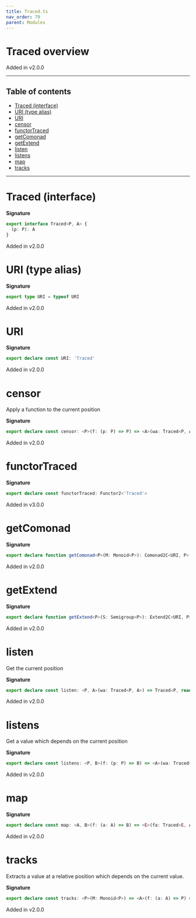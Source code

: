 ```yaml
---
title: Traced.ts
nav_order: 79
parent: Modules
---
```


# Traced overview

Added in v2.0.0

---

<h2 class="text-delta">Table of contents</h2>

- [Traced (interface)](#traced-interface)
- [URI (type alias)](#uri-type-alias)
- [URI](#uri)
- [censor](#censor)
- [functorTraced](#functortraced)
- [getComonad](#getcomonad)
- [getExtend](#getextend)
- [listen](#listen)
- [listens](#listens)
- [map](#map)
- [tracks](#tracks)

---

# Traced (interface)

**Signature**

```ts
export interface Traced<P, A> {
  (p: P): A
}
```

Added in v2.0.0

# URI (type alias)

**Signature**

```ts
export type URI = typeof URI
```

Added in v2.0.0

# URI

**Signature**

```ts
export declare const URI: 'Traced'
```

Added in v2.0.0

# censor

Apply a function to the current position

**Signature**

```ts
export declare const censor: <P>(f: (p: P) => P) => <A>(wa: Traced<P, A>) => Traced<P, A>
```

Added in v2.0.0

# functorTraced

**Signature**

```ts
export declare const functorTraced: Functor2<'Traced'>
```

Added in v3.0.0

# getComonad

**Signature**

```ts
export declare function getComonad<P>(M: Monoid<P>): Comonad2C<URI, P>
```

Added in v2.0.0

# getExtend

**Signature**

```ts
export declare function getExtend<P>(S: Semigroup<P>): Extend2C<URI, P>
```

Added in v2.0.0

# listen

Get the current position

**Signature**

```ts
export declare const listen: <P, A>(wa: Traced<P, A>) => Traced<P, readonly [A, P]>
```

Added in v2.0.0

# listens

Get a value which depends on the current position

**Signature**

```ts
export declare const listens: <P, B>(f: (p: P) => B) => <A>(wa: Traced<P, A>) => Traced<P, readonly [A, B]>
```

Added in v2.0.0

# map

**Signature**

```ts
export declare const map: <A, B>(f: (a: A) => B) => <E>(fa: Traced<E, A>) => Traced<E, B>
```

Added in v2.0.0

# tracks

Extracts a value at a relative position which depends on the current value.

**Signature**

```ts
export declare const tracks: <P>(M: Monoid<P>) => <A>(f: (a: A) => P) => (wa: Traced<P, A>) => A
```

Added in v2.0.0
